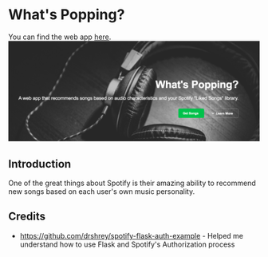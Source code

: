 # What's Popping?
You can find the web app [here](www.whatspopping.xyz). 
![banner](data/whatspopping.jpg)
## Introduction
One of the great things about Spotify is their amazing ability to recommend new songs based on each user's own music personality.
## Credits
* https://github.com/drshrey/spotify-flask-auth-example - Helped me understand how to use Flask and Spotify's Authorization process

